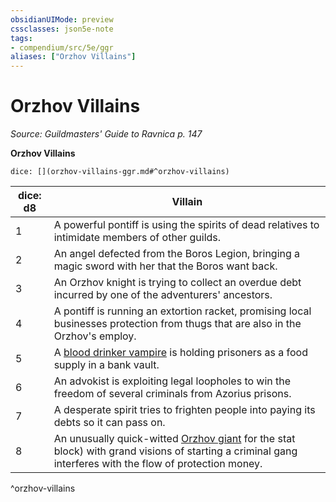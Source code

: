 ```yaml
---
obsidianUIMode: preview
cssclasses: json5e-note
tags:
- compendium/src/5e/ggr
aliases: ["Orzhov Villains"]
---
```

# Orzhov Villains
*Source: Guildmasters' Guide to Ravnica p. 147* 

**Orzhov Villains**

`dice: [](orzhov-villains-ggr.md#^orzhov-villains)`

| dice: d8 | Villain |
|----------|---------|
| 1 | A powerful pontiff is using the spirits of dead relatives to intimidate members of other guilds. |
| 2 | An angel defected from the Boros Legion, bringing a magic sword with her that the Boros want back. |
| 3 | An Orzhov knight is trying to collect an overdue debt incurred by one of the adventurers' ancestors. |
| 4 | A pontiff is running an extortion racket, promising local businesses protection from thugs that are also in the Orzhov's employ. |
| 5 | A [blood drinker vampire](2-Mechanics/CLI/bestiary/undead/blood-drinker-vampire-ggr.md) is holding prisoners as a food supply in a bank vault. |
| 6 | An advokist is exploiting legal loopholes to win the freedom of several criminals from Azorius prisons. |
| 7 | A desperate spirit tries to frighten people into paying its debts so it can pass on. |
| 8 | An unusually quick-witted [Orzhov giant](2-Mechanics/CLI/bestiary/giant/orzhov-giant-ggr.md) for the stat block) with grand visions of starting a criminal gang interferes with the flow of protection money. |
^orzhov-villains
